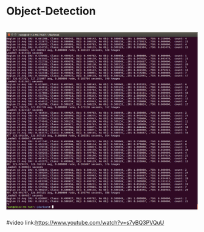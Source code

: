 # Object-Detection
# ![image](https://github.com/ParkerTingLei/Object-Detection/blob/master/2019-08-28%2012-45-01%20%E7%9A%84%E8%9E%A2%E5%B9%95%E6%93%B7%E5%9C%96.png)

#video link:https://www.youtube.com/watch?v=s7yBQ3PVQuU

